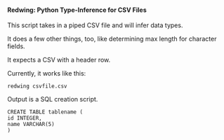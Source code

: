 #### Redwing: Python Type-Inference for CSV Files

This script takes in a piped CSV file and will infer data types.

It does a few other things, too, like determining max length for character fields.

It expects a CSV with a header row.

Currently, it works like this:


    redwing csvfile.csv

Output is a SQL creation script.

    CREATE TABLE tablename (
    id INTEGER,
    name VARCHAR(5)
    )
